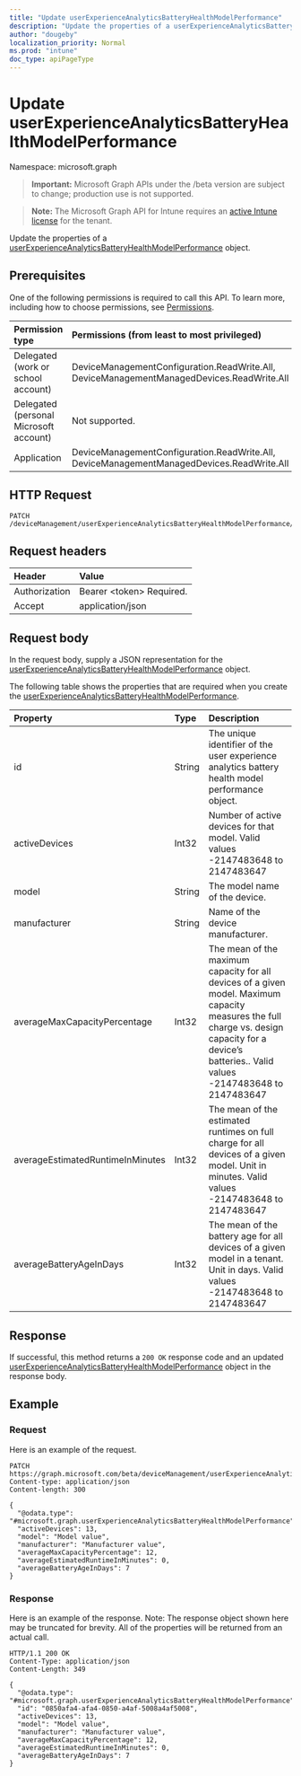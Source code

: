 ```yaml
---
title: "Update userExperienceAnalyticsBatteryHealthModelPerformance"
description: "Update the properties of a userExperienceAnalyticsBatteryHealthModelPerformance object."
author: "dougeby"
localization_priority: Normal
ms.prod: "intune"
doc_type: apiPageType
---
```


# Update userExperienceAnalyticsBatteryHealthModelPerformance

Namespace: microsoft.graph

> **Important:** Microsoft Graph APIs under the /beta version are subject to change; production use is not supported.

> **Note:** The Microsoft Graph API for Intune requires an [active Intune license](https://go.microsoft.com/fwlink/?linkid=839381) for the tenant.

Update the properties of a [userExperienceAnalyticsBatteryHealthModelPerformance](../resources/intune-devices-userexperienceanalyticsbatteryhealthmodelperformance.md) object.

## Prerequisites
One of the following permissions is required to call this API. To learn more, including how to choose permissions, see [Permissions](/graph/permissions-reference).

|Permission type|Permissions (from least to most privileged)|
|:---|:---|
|Delegated (work or school account)|DeviceManagementConfiguration.ReadWrite.All, DeviceManagementManagedDevices.ReadWrite.All|
|Delegated (personal Microsoft account)|Not supported.|
|Application|DeviceManagementConfiguration.ReadWrite.All, DeviceManagementManagedDevices.ReadWrite.All|

## HTTP Request
<!-- {
  "blockType": "ignored"
}
-->
``` http
PATCH /deviceManagement/userExperienceAnalyticsBatteryHealthModelPerformance/{userExperienceAnalyticsBatteryHealthModelPerformanceId}
```

## Request headers
|Header|Value|
|:---|:---|
|Authorization|Bearer &lt;token&gt; Required.|
|Accept|application/json|

## Request body
In the request body, supply a JSON representation for the [userExperienceAnalyticsBatteryHealthModelPerformance](../resources/intune-devices-userexperienceanalyticsbatteryhealthmodelperformance.md) object.

The following table shows the properties that are required when you create the [userExperienceAnalyticsBatteryHealthModelPerformance](../resources/intune-devices-userexperienceanalyticsbatteryhealthmodelperformance.md).

|Property|Type|Description|
|:---|:---|:---|
|id|String|The unique identifier of the user experience analytics battery health model performance object.|
|activeDevices|Int32|Number of active devices for that model. Valid values -2147483648 to 2147483647|
|model|String|The model name of the device.|
|manufacturer|String|Name of the device manufacturer.|
|averageMaxCapacityPercentage|Int32|The mean of the maximum capacity for all devices of a given model. Maximum capacity measures the full charge vs. design capacity for a device’s batteries.. Valid values -2147483648 to 2147483647|
|averageEstimatedRuntimeInMinutes|Int32|The mean of the estimated runtimes on full charge for all devices of a given model. Unit in minutes. Valid values -2147483648 to 2147483647|
|averageBatteryAgeInDays|Int32|The mean of the battery age for all devices of a given model in a tenant. Unit in days. Valid values -2147483648 to 2147483647|



## Response
If successful, this method returns a `200 OK` response code and an updated [userExperienceAnalyticsBatteryHealthModelPerformance](../resources/intune-devices-userexperienceanalyticsbatteryhealthmodelperformance.md) object in the response body.

## Example

### Request
Here is an example of the request.
``` http
PATCH https://graph.microsoft.com/beta/deviceManagement/userExperienceAnalyticsBatteryHealthModelPerformance/{userExperienceAnalyticsBatteryHealthModelPerformanceId}
Content-type: application/json
Content-length: 300

{
  "@odata.type": "#microsoft.graph.userExperienceAnalyticsBatteryHealthModelPerformance",
  "activeDevices": 13,
  "model": "Model value",
  "manufacturer": "Manufacturer value",
  "averageMaxCapacityPercentage": 12,
  "averageEstimatedRuntimeInMinutes": 0,
  "averageBatteryAgeInDays": 7
}
```

### Response
Here is an example of the response. Note: The response object shown here may be truncated for brevity. All of the properties will be returned from an actual call.
``` http
HTTP/1.1 200 OK
Content-Type: application/json
Content-Length: 349

{
  "@odata.type": "#microsoft.graph.userExperienceAnalyticsBatteryHealthModelPerformance",
  "id": "0850afa4-afa4-0850-a4af-5008a4af5008",
  "activeDevices": 13,
  "model": "Model value",
  "manufacturer": "Manufacturer value",
  "averageMaxCapacityPercentage": 12,
  "averageEstimatedRuntimeInMinutes": 0,
  "averageBatteryAgeInDays": 7
}
```




